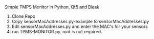 Simple TMPS Monitor in Python, Qt5 and Bleak

1. Clone Repo
2. Copy sensorMacAddresses.py-example to sensorMacAddresses.py
3. Edit sensorMacAddresses.py and enter the MAC's for your sensors
4. run TPMS-MONITOR.py. root is not required.

